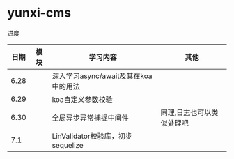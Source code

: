 # yunxi-cms
进度

| 日期  | 模块  | 学习内容                             | 其他 |
| ---- | ---- | ------------------------------------ | ---- |
| 6.28 |      | 深入学习async/await及其在koa中的用法 |      |
| 6.29 |      | koa自定义参数校验                    |      |
| 6.30 |      | 全局异步异常捕捉中间件                   |   同理,日志也可以类似处理吧   |
| 7.1 | | LinValidator校验库，初步sequelize |  |

